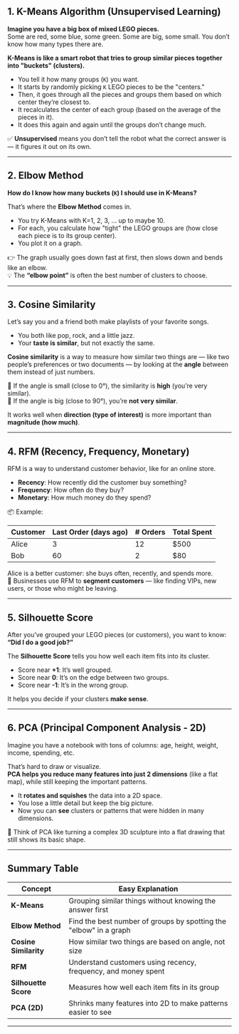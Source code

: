 ## 1. K-Means Algorithm (Unsupervised Learning)

**Imagine you have a big box of mixed LEGO pieces.**  
Some are red, some blue, some green. Some are big, some small. You don’t know how many types there are.

**K-Means is like a smart robot that tries to group similar pieces together into "buckets" (clusters).**

- You tell it how many groups (`K`) you want.
- It starts by randomly picking `K` LEGO pieces to be the "centers."
- Then, it goes through all the pieces and groups them based on which center they’re closest to.
- It recalculates the center of each group (based on the average of the pieces in it).
- It does this again and again until the groups don’t change much.

✅ **Unsupervised** means you don’t tell the robot what the correct answer is — it figures it out on its own.

---

## 2. Elbow Method

**How do I know how many buckets (`K`) I should use in K-Means?**

That’s where the **Elbow Method** comes in.

- You try K-Means with K=1, 2, 3, … up to maybe 10.
- For each, you calculate how "tight" the LEGO groups are (how close each piece is to its group center).
- You plot it on a graph.

👉 The graph usually goes down fast at first, then slows down and bends like an elbow.  
💡 The **“elbow point”** is often the best number of clusters to choose.

---

## 3. Cosine Similarity

Let’s say you and a friend both make playlists of your favorite songs.

- You both like pop, rock, and a little jazz.
- Your **taste is similar**, but not exactly the same.

**Cosine similarity** is a way to measure how similar two things are — like two people’s preferences or two documents — by looking at the **angle** between them instead of just numbers.

👬 If the angle is small (close to 0°), the similarity is **high** (you’re very similar).  
🔀 If the angle is big (close to 90°), you’re **not very similar**.

It works well when **direction (type of interest)** is more important than **magnitude (how much)**.

---

## 4. RFM (Recency, Frequency, Monetary)

RFM is a way to understand customer behavior, like for an online store.

- **Recency**: How recently did the customer buy something?
- **Frequency**: How often do they buy?
- **Monetary**: How much money do they spend?

📦 Example:

| Customer | Last Order (days ago) | # Orders | Total Spent |
|----------|------------------------|----------|--------------|
| Alice    | 3                      | 12       | $500         |
| Bob      | 60                     | 2        | $80          |

Alice is a better customer: she buys often, recently, and spends more.  
🧠 Businesses use RFM to **segment customers** — like finding VIPs, new users, or those who might be leaving.

---

## 5. Silhouette Score

After you’ve grouped your LEGO pieces (or customers), you want to know:  
**“Did I do a good job?”**

The **Silhouette Score** tells you how well each item fits into its cluster.

- Score near **+1**: It’s well grouped.
- Score near **0**: It’s on the edge between two groups.
- Score near **-1**: It’s in the wrong group.

It helps you decide if your clusters **make sense**.

---

## 6. PCA (Principal Component Analysis - 2D)

Imagine you have a notebook with tons of columns: age, height, weight, income, spending, etc.

That’s hard to draw or visualize.  
**PCA helps you reduce many features into just 2 dimensions** (like a flat map), while still keeping the important patterns.

- It **rotates and squishes** the data into a 2D space.
- You lose a little detail but keep the big picture.
- Now you can **see** clusters or patterns that were hidden in many dimensions.

🎨 Think of PCA like turning a complex 3D sculpture into a flat drawing that still shows its basic shape.

---

## Summary Table

| Concept              | Easy Explanation |
|----------------------|------------------|
| **K-Means**           | Grouping similar things without knowing the answer first |
| **Elbow Method**      | Find the best number of groups by spotting the "elbow" in a graph |
| **Cosine Similarity** | How similar two things are based on angle, not size |
| **RFM**               | Understand customers using recency, frequency, and money spent |
| **Silhouette Score**  | Measures how well each item fits in its group |
| **PCA (2D)**          | Shrinks many features into 2D to make patterns easier to see |

---